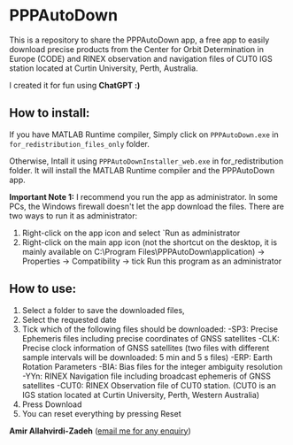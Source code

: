 # PPPAutoDown
This is a repository to share the PPPAutoDown app, a free app to easily download precise products from the Center for Orbit Determination in Europe (CODE) and RINEX observation and navigation files of CUT0 IGS station located at Curtin University, Perth, Australia.

I created it for fun using **ChatGPT :)**

How to install:
--------------------------------
If you have MATLAB Runtime compiler, Simply click on `PPPAutoDown.exe` in `for_redistribution_files_only` folder.

Otherwise, Intall it using `PPPAutoDownInstaller_web.exe` in for_redistribution folder. It will install the MATLAB Runtime compiler and the PPPAutoDown app.

**Important Note 1:** I recommend you run the app as administrator. In some PCs, the Windows firewall doesn't let the app download the files. There are two ways to run it as administrator:
1. Right-click on the app icon and select `Run as administrator
2. Right-click on the main app icon (not the shortcut on the desktop, it is mainly available on C:\Program Files\PPPAutoDown\application) -> Properties -> Compatibility -> tick Run this program as an administrator

How to use:
--------------------------------
1. Select a folder to save the downloaded files,
2. Select the requested date
3. Tick which of the following files should be downloaded:
  -SP3:   Precise Ephemeris files including precise coordinates of GNSS satellites
  -CLK:   Precise clock information of GNSS satellites (two files with different sample intervals will be downloaded: 5 min and 5 s files)
  -ERP:   Earth Rotation Parameters
  -BIA:   Bias files for the integer ambiguity resolution
  -YYn:   RINEX Navigation file including broadcast ephemeris of GNSS satellites
  -CUT0:  RINEX Observation file of CUT0 station. (CUT0 is an IGS station located at Curtin University, Perth, Western Australia) 
4. Press Download
5. You can reset everything by pressing Reset

**Amir Allahvirdi-Zadeh** (<a href="mailto:amir.allahvirdizadeh@curtin.edu.au">email me for any enquiry</a>)
  
